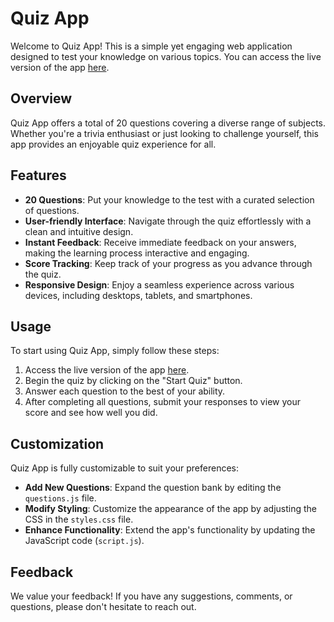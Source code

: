 # Quiz App

Welcome to Quiz App! This is a simple yet engaging web application designed to test your knowledge on various topics. You can access the live version of the app [here](https://vaibhavupadhyayy.github.io/quiz/).

## Overview

Quiz App offers a total of 20 questions covering a diverse range of subjects. Whether you're a trivia enthusiast or just looking to challenge yourself, this app provides an enjoyable quiz experience for all.

## Features

- **20 Questions**: Put your knowledge to the test with a curated selection of questions.
- **User-friendly Interface**: Navigate through the quiz effortlessly with a clean and intuitive design.
- **Instant Feedback**: Receive immediate feedback on your answers, making the learning process interactive and engaging.
- **Score Tracking**: Keep track of your progress as you advance through the quiz.
- **Responsive Design**: Enjoy a seamless experience across various devices, including desktops, tablets, and smartphones.

## Usage

To start using Quiz App, simply follow these steps:

1. Access the live version of the app [here](https://vaibhavupadhyayy.github.io/quiz/).
2. Begin the quiz by clicking on the "Start Quiz" button.
3. Answer each question to the best of your ability.
4. After completing all questions, submit your responses to view your score and see how well you did.


## Customization

Quiz App is fully customizable to suit your preferences:

- **Add New Questions**: Expand the question bank by editing the `questions.js` file.
- **Modify Styling**: Customize the appearance of the app by adjusting the CSS in the `styles.css` file.
- **Enhance Functionality**: Extend the app's functionality by updating the JavaScript code (`script.js`).

## Feedback

We value your feedback! If you have any suggestions, comments, or questions, please don't hesitate to reach out.

